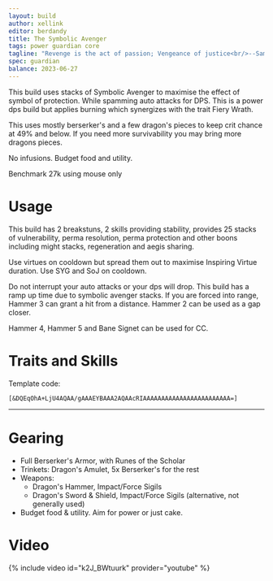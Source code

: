 ```yaml
---
layout: build
author: xellink
editor: berdandy
title: The Symbolic Avenger
tags: power guardian core
tagline: "Revenge is the act of passion; Vengeance of justice<br/>--Samuel Johnson"
spec: guardian
balance: 2023-06-27
---
```


This build uses stacks of Symbolic Avenger to maximise the effect of symbol of protection. While spamming auto attacks for DPS. This is a power dps build but applies burning which synergizes with the trait Fiery Wrath.

This uses mostly berserker's and a few dragon's pieces to keep crit chance at 49% and below. If you need more survivability you may bring more dragons pieces.

No infusions. Budget food and utility.

Benchmark 27k using mouse only

# Usage

This build has 2 breakstuns, 2 skills providing stability, provides 25 stacks of vulnerability, perma resolution, perma protection and other boons including might stacks, regeneration and aegis sharing. 

Use virtues on cooldown but spread them out to maximise Inspiring Virtue duration. Use SYG and SoJ on cooldown.

Do not interrupt your auto attacks or your dps will drop. This build has a ramp up time due to symbolic avenger stacks. If you are forced into range, Hammer 3 can grant a hit from a distance. Hammer 2 can be used as a gap closer.

Hammer 4, Hammer 5 and Bane Signet can be used for CC.

# Traits and Skills

Template code:

`[&DQEqOhA+LjU4AQAA/gAAAEYBAAA2AQAAcRIAAAAAAAAAAAAAAAAAAAAAAAA=]`

---


<div
  data-armory-embed='skills'
  data-armory-ids='9158,9093,9150,9153,30461'
>
</div>
<div
  data-armory-embed='specializations'
  data-armory-ids='42,16,46'
  data-armory-42-traits='634,653,2017'
  data-armory-16-traits='566,565,1683'
  data-armory-46-traits='624,603,612'
>
</div>

# Gearing

- Full Berserker's Armor, with Runes of the Scholar
- Trinkets: Dragon's Amulet, 5x Berserker's for the rest
- Weapons:
  - Dragon's Hammer, Impact/Force Sigils
  - Dragon's Sword & Shield, Impact/Force Sigils (alternative, not generally used)
- Budget food & utility. Aim for power or just cake.

# Video

{% include video id="k2J_BWtuurk" provider="youtube" %}
